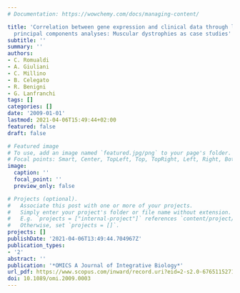 ```yaml
---
# Documentation: https://wowchemy.com/docs/managing-content/

title: 'Correlation between gene expression and clinical data through linear and nonlinear
  principal components analyses: Muscular dystrophies as case studies'
subtitle: ''
summary: ''
authors:
- C. Romualdi
- A. Giuliani
- C. Millino
- B. Celegato
- R. Benigni
- G. Lanfranchi
tags: []
categories: []
date: '2009-01-01'
lastmod: 2021-04-06T15:49:44+02:00
featured: false
draft: false

# Featured image
# To use, add an image named `featured.jpg/png` to your page's folder.
# Focal points: Smart, Center, TopLeft, Top, TopRight, Left, Right, BottomLeft, Bottom, BottomRight.
image:
  caption: ''
  focal_point: ''
  preview_only: false

# Projects (optional).
#   Associate this post with one or more of your projects.
#   Simply enter your project's folder or file name without extension.
#   E.g. `projects = ["internal-project"]` references `content/project/deep-learning/index.md`.
#   Otherwise, set `projects = []`.
projects: []
publishDate: '2021-04-06T13:49:44.704967Z'
publication_types:
- '2'
abstract: ''
publication: '*OMICS A Journal of Integrative Biology*'
url_pdf: https://www.scopus.com/inward/record.uri?eid=2-s2.0-67651152710&doi=10.1089%2fomi.2009.0003&partnerID=40&md5=931ccecb8b25ba1db6d79e71793e48ef
doi: 10.1089/omi.2009.0003
---
```


